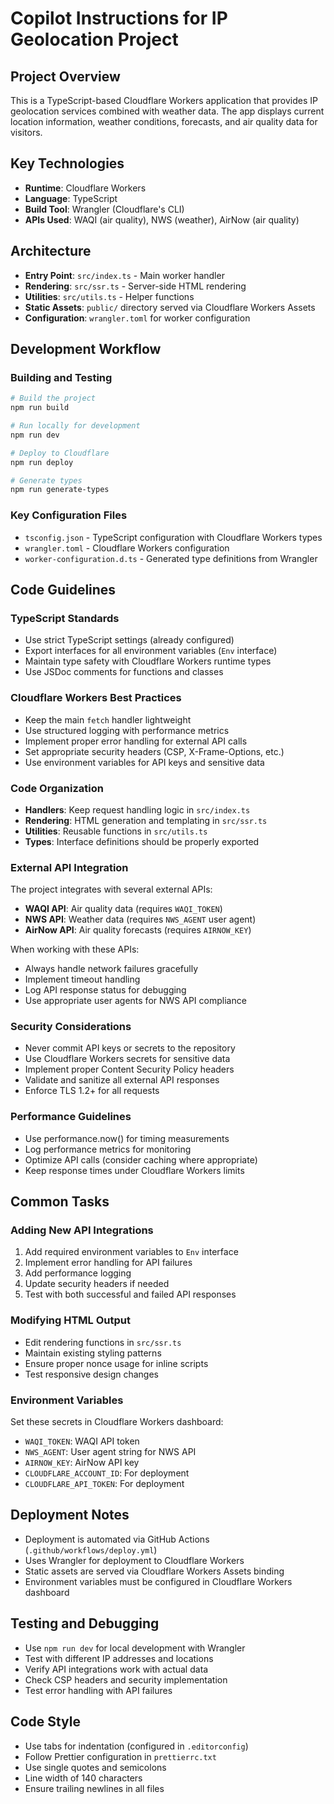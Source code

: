 # Copilot Instructions for IP Geolocation Project

## Project Overview
This is a TypeScript-based Cloudflare Workers application that provides IP geolocation services combined with weather data. The app displays current location information, weather conditions, forecasts, and air quality data for visitors.

## Key Technologies
- **Runtime**: Cloudflare Workers
- **Language**: TypeScript
- **Build Tool**: Wrangler (Cloudflare's CLI)
- **APIs Used**: WAQI (air quality), NWS (weather), AirNow (air quality)

## Architecture
- **Entry Point**: `src/index.ts` - Main worker handler
- **Rendering**: `src/ssr.ts` - Server-side HTML rendering
- **Utilities**: `src/utils.ts` - Helper functions
- **Static Assets**: `public/` directory served via Cloudflare Workers Assets
- **Configuration**: `wrangler.toml` for worker configuration

## Development Workflow

### Building and Testing
```bash
# Build the project
npm run build

# Run locally for development
npm run dev

# Deploy to Cloudflare
npm run deploy

# Generate types
npm run generate-types
```

### Key Configuration Files
- `tsconfig.json` - TypeScript configuration with Cloudflare Workers types
- `wrangler.toml` - Cloudflare Workers configuration
- `worker-configuration.d.ts` - Generated type definitions from Wrangler

## Code Guidelines

### TypeScript Standards
- Use strict TypeScript settings (already configured)
- Export interfaces for all environment variables (`Env` interface)
- Maintain type safety with Cloudflare Workers runtime types
- Use JSDoc comments for functions and classes

### Cloudflare Workers Best Practices
- Keep the main `fetch` handler lightweight
- Use structured logging with performance metrics
- Implement proper error handling for external API calls
- Set appropriate security headers (CSP, X-Frame-Options, etc.)
- Use environment variables for API keys and sensitive data

### Code Organization
- **Handlers**: Keep request handling logic in `src/index.ts`
- **Rendering**: HTML generation and templating in `src/ssr.ts`
- **Utilities**: Reusable functions in `src/utils.ts`
- **Types**: Interface definitions should be properly exported

### External API Integration
The project integrates with several external APIs:
- **WAQI API**: Air quality data (requires `WAQI_TOKEN`)
- **NWS API**: Weather data (requires `NWS_AGENT` user agent)
- **AirNow API**: Air quality forecasts (requires `AIRNOW_KEY`)

When working with these APIs:
- Always handle network failures gracefully
- Implement timeout handling
- Log API response status for debugging
- Use appropriate user agents for NWS API compliance

### Security Considerations
- Never commit API keys or secrets to the repository
- Use Cloudflare Workers secrets for sensitive data
- Implement proper Content Security Policy headers
- Validate and sanitize all external API responses
- Enforce TLS 1.2+ for all requests

### Performance Guidelines
- Use performance.now() for timing measurements
- Log performance metrics for monitoring
- Optimize API calls (consider caching where appropriate)
- Keep response times under Cloudflare Workers limits

## Common Tasks

### Adding New API Integrations
1. Add required environment variables to `Env` interface
2. Implement error handling for API failures
3. Add performance logging
4. Update security headers if needed
5. Test with both successful and failed API responses

### Modifying HTML Output
- Edit rendering functions in `src/ssr.ts`
- Maintain existing styling patterns
- Ensure proper nonce usage for inline scripts
- Test responsive design changes

### Environment Variables
Set these secrets in Cloudflare Workers dashboard:
- `WAQI_TOKEN`: WAQI API token
- `NWS_AGENT`: User agent string for NWS API
- `AIRNOW_KEY`: AirNow API key
- `CLOUDFLARE_ACCOUNT_ID`: For deployment
- `CLOUDFLARE_API_TOKEN`: For deployment

## Deployment Notes
- Deployment is automated via GitHub Actions (`.github/workflows/deploy.yml`)
- Uses Wrangler for deployment to Cloudflare Workers
- Static assets are served via Cloudflare Workers Assets binding
- Environment variables must be configured in Cloudflare Workers dashboard

## Testing and Debugging
- Use `npm run dev` for local development with Wrangler
- Test with different IP addresses and locations
- Verify API integrations work with actual data
- Check CSP headers and security implementation
- Test error handling with API failures

## Code Style
- Use tabs for indentation (configured in `.editorconfig`)
- Follow Prettier configuration in `prettierrc.txt`
- Use single quotes and semicolons
- Line width of 140 characters
- Ensure trailing newlines in all files